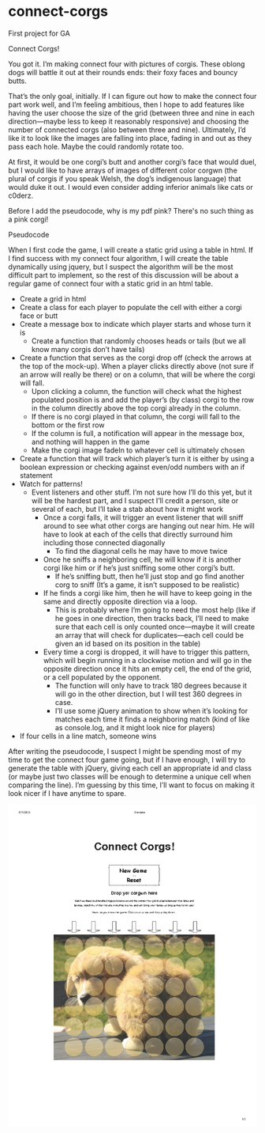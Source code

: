 # connect-corgs
First project for GA

Connect Corgs!

You got it. I’m making connect four with pictures of corgis. These oblong dogs will battle it out at their rounds ends: their foxy faces and bouncy butts.

That’s the only goal, initially. If I can figure out how to make the connect four part work well, and I’m feeling ambitious, then I hope to add features like having the user choose the size of the grid (between three and nine in each direction—maybe less to keep it reasonably responsive) and choosing the number of connected corgs (also between three and nine). Ultimately, I’d like it to look like the images are falling into place, fading in and out as they pass each hole. Maybe the could randomly rotate too. 

At first, it would be one corgi’s butt and another corgi’s face that would duel, but I would like to have arrays of images of different color corgwn (the plural of corgis if you speak Welsh, the dog’s indigenous language) that would duke it out. I would even consider adding inferior animals like cats or c0derz. 

Before I add the pseudocode, why is my pdf pink? There's no such thing as a pink corgi!

Pseudocode

When I first code the game, I will create a static grid using a table in html. If I find success with my connect four algorithm, I will create the table dynamically using jquery, but I suspect the algorithm will be the most difficult part to implement, so the rest of this discussion will be about a regular game of connect four with a static grid in an html table.

- Create a grid in html
- Create a class for each player to populate the cell with either a corgi face or butt
- Create a message box to indicate which player starts and whose turn it is
    - Create a function that randomly chooses heads or tails (but we all know many corgis don’t have tails)
- Create a function that serves as the corgi drop off (check the arrows at the top of the mock-up). When a player clicks directly above (not sure if an arrow will really be there) or on a column, that will be where the corgi will fall.
    - Upon clicking a column, the function will check what the highest populated position is and add the player’s (by class) corgi to the row in the column directly above the top corgi already in the column.
    - If there is no corgi played in that column, the corgi will fall to the bottom or the first row
    - If the column is full, a notification will appear in the message box, and nothing will happen in the game
    - Make the corgi image fadeIn to whatever cell is ultimately chosen
- Create a function that will track which player’s turn it is either by using a boolean expression or checking against even/odd numbers with an if statement
- Watch for patterns!
    - Event listeners and other stuff. I’m not sure how I’ll do this yet, but it will be the hardest part, and I suspect I’ll credit a person, site or several of each, but I’ll take a stab about how it might work
        - Once a corgi falls, it will trigger an event listener that will sniff around to see what other corgs are hanging out near him. He will have to look at each of the cells that directly surround him including those connected diagonally
            - To find the diagonal cells he may have to move twice
        - Once he sniffs a neighboring cell, he will know if it is another corgi like him or if he’s just sniffing some other corgi’s butt.
            - If he’s sniffing butt, then he’ll just stop and go find another corg to sniff (It’s a game, it isn’t supposed to be realistic)
        - If he finds a corgi like him, then he will have to keep going in the same and directly opposite direction via a loop.
            - This is probably where I’m going to need the most help (like if he goes in one direction, then tracks back, I’ll need to make sure that each cell is only counted once—maybe it will create an array that will check for duplicates—each cell could be given an id based on its position in the table)
        - Every time a corgi is dropped, it will have to trigger this pattern, which will begin running in a clockwise motion and will go in the opposite direction once it hits an empty cell, the end of the grid, or a cell populated by the opponent.
            - The function will only have to track 180 degrees because it will go in the other direction, but I will test 360 degrees in case.
            - I’ll use some jQuery animation to show when it’s looking for matches each time it finds a neighboring match (kind of like as console.log, and it might look nice for players)
- If four cells in a line match, someone wins

After writing the pseudocode, I suspect I might be spending most of my time to get the connect four game going, but if I have enough, I will try to generate the table with jQuery, giving each cell an appropriate id and class (or maybe just two classes will be enough to determine a unique cell when comparing the line). I’m guessing by this time, I’ll want to focus on making it look nicer if I have anytime to spare.

![](./corg-wireframe.png)

